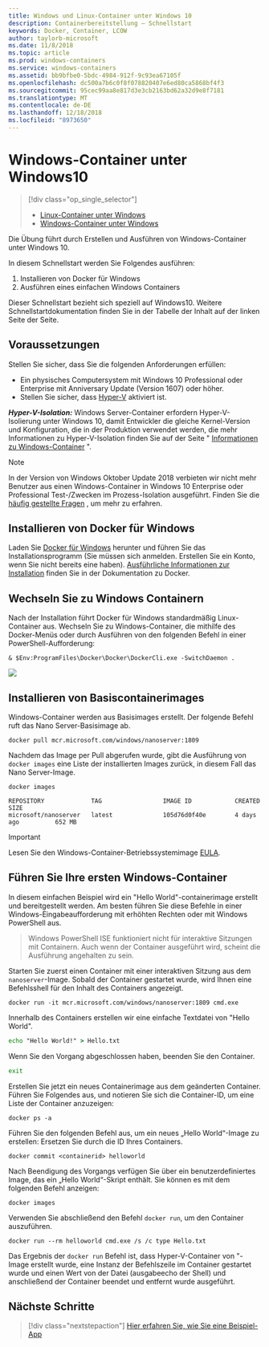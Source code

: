 ```yaml
---
title: Windows und Linux-Container unter Windows 10
description: Containerbereitstellung – Schnellstart
keywords: Docker, Container, LCOW
author: taylorb-microsoft
ms.date: 11/8/2018
ms.topic: article
ms.prod: windows-containers
ms.service: windows-containers
ms.assetid: bb9bfbe0-5bdc-4984-912f-9c93ea67105f
ms.openlocfilehash: dc500a7b6c0f8f078820407e6ed80ca5868bf4f3
ms.sourcegitcommit: 95cec99aa8e817d3e3cb2163bd62a32d9e8f7181
ms.translationtype: MT
ms.contentlocale: de-DE
ms.lasthandoff: 12/18/2018
ms.locfileid: "8973650"
---
```

# <a name="windows-containers-on-windows-10"></a>Windows-Container unter Windows10

> [!div class="op_single_selector"]
> - [Linux-Container unter Windows](quick-start-windows-10-linux.md)
> - [Windows-Container unter Windows](quick-start-windows-10.md)

Die Übung führt durch Erstellen und Ausführen von Windows-Container unter Windows 10.

In diesem Schnellstart werden Sie Folgendes ausführen:

1. Installieren von Docker für Windows
2. Ausführen eines einfachen Windows Containers

Dieser Schnellstart bezieht sich speziell auf Windows10. Weitere Schnellstartdokumentation finden Sie in der Tabelle der Inhalt auf der linken Seite der Seite.

## <a name="prerequisites"></a>Voraussetzungen
Stellen Sie sicher, dass Sie die folgenden Anforderungen erfüllen:
- Ein physisches Computersystem mit Windows 10 Professional oder Enterprise mit Anniversary Update (Version 1607) oder höher. 
- Stellen Sie sicher, dass [Hyper-V](https://docs.microsoft.com/en-us/virtualization/hyper-v-on-windows/reference/hyper-v-requirements) aktiviert ist.

***Hyper-V-Isolation:*** Windows Server-Container erfordern Hyper-V-Isolierung unter Windows 10, damit Entwickler die gleiche Kernel-Version und Konfiguration, die in der Produktion verwendet werden, die mehr Informationen zu Hyper-V-Isolation finden Sie auf der Seite " [Informationen zu Windows-Container](../about/index.md) ".

> [!NOTE]
> In der Version von Windows Oktober Update 2018 verbieten wir nicht mehr Benutzer aus einen Windows-Container in Windows 10 Enterprise oder Professional Test-/Zwecken im Prozess-Isolation ausgeführt. Finden Sie die [häufig gestellte Fragen](../about/faq.md) , um mehr zu erfahren.

## <a name="install-docker-for-windows"></a>Installieren von Docker für Windows

Laden Sie [Docker für Windows](https://store.docker.com/editions/community/docker-ce-desktop-windows) herunter und führen Sie das Installationsprogramm (Sie müssen sich anmelden. Erstellen Sie ein Konto, wenn Sie nicht bereits eine haben). [Ausführliche Informationen zur Installation](https://docs.docker.com/docker-for-windows/install) finden Sie in der Dokumentation zu Docker.

## <a name="switch-to-windows-containers"></a>Wechseln Sie zu Windows Containern

Nach der Installation führt Docker für Windows standardmäßig Linux-Container aus. Wechseln Sie zu Windows-Container, die mithilfe des Docker-Menüs oder durch Ausführen von den folgenden Befehl in einer PowerShell-Aufforderung:

```console
& $Env:ProgramFiles\Docker\Docker\DockerCli.exe -SwitchDaemon .
```

![](./media/docker-for-win-switch.png)

## <a name="install-base-container-images"></a>Installieren von Basiscontainerimages

Windows-Container werden aus Basisimages erstellt. Der folgende Befehl ruft das Nano Server-Basisimage ab.

```console
docker pull mcr.microsoft.com/windows/nanoserver:1809
```

Nachdem das Image per Pull abgerufen wurde, gibt die Ausführung von `docker images` eine Liste der installierten Images zurück, in diesem Fall das Nano Server-Image.

```console
docker images

REPOSITORY             TAG                 IMAGE ID            CREATED             SIZE
microsoft/nanoserver   latest              105d76d0f40e        4 days ago          652 MB
```

> [!IMPORTANT]
> Lesen Sie den Windows-Container-Betriebssystemimage [EULA](../images-eula.md).

## <a name="run-your-first-windows-container"></a>Führen Sie Ihre ersten Windows-Container

In diesem einfachen Beispiel wird ein "Hello World"-containerimage erstellt und bereitgestellt werden. Am besten führen Sie diese Befehle in einer Windows-Eingabeaufforderung mit erhöhten Rechten oder mit Windows PowerShell aus.

> Windows PowerShell ISE funktioniert nicht für interaktive Sitzungen mit Containern. Auch wenn der Container ausgeführt wird, scheint die Ausführung angehalten zu sein.

Starten Sie zuerst einen Container mit einer interaktiven Sitzung aus dem `nanoserver`-Image. Sobald der Container gestartet wurde, wird Ihnen eine Befehlsshell für den Inhalt des Containers angezeigt.  

```console
docker run -it mcr.microsoft.com/windows/nanoserver:1809 cmd.exe
```

Innerhalb des Containers erstellen wir eine einfache Textdatei von "Hello World".

```cmd
echo "Hello World!" > Hello.txt
```   

Wenn Sie den Vorgang abgeschlossen haben, beenden Sie den Container.

```cmd
exit
```

Erstellen Sie jetzt ein neues Containerimage aus dem geänderten Container. Führen Sie Folgendes aus, und notieren Sie sich die Container-ID, um eine Liste der Container anzuzeigen:

```console
docker ps -a
```

Führen Sie den folgenden Befehl aus, um ein neues „Hello World“-Image zu erstellen: Ersetzen Sie <containerid> durch die ID Ihres Containers.

```console
docker commit <containerid> helloworld
```

Nach Beendigung des Vorgangs verfügen Sie über ein benutzerdefiniertes Image, das ein „Hello World“-Skript enthält. Sie können es mit dem folgenden Befehl anzeigen:

```console
docker images
```

Verwenden Sie abschließend den Befehl `docker run`, um den Container auszuführen.

```console
docker run --rm helloworld cmd.exe /s /c type Hello.txt
```

Das Ergebnis der `docker run` Befehl ist, dass Hyper-V-Container von "-Image erstellt wurde, eine Instanz der Befehlszeile im Container gestartet wurde und einen Wert von der Datei (ausgabeecho der Shell) und anschließend der Container beendet und entfernt wurde ausgeführt.

## <a name="next-steps"></a>Nächste Schritte

> [!div class="nextstepaction"]
> [Hier erfahren Sie, wie Sie eine Beispiel-App](./building-sample-app.md)